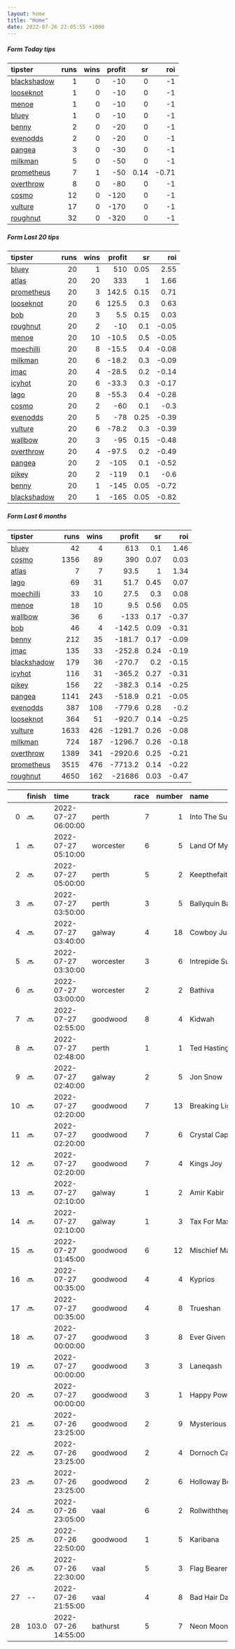 ```yaml
---   
layout: home  
title: "Home"   
date: 2022-07-26 22:05:55 +1000  
---   
```



##### Form Today tips   

| tipster                                                         |   runs |   wins |   profit |   sr |   roi |
|:----------------------------------------------------------------|-------:|-------:|---------:|-----:|------:|
| [blackshadow](https://mrwayneo.github.io/tips/blackshadow.html) |      1 |      0 |      -10 | 0    | -1    |
| [looseknot](https://mrwayneo.github.io/tips/looseknot.html)     |      1 |      0 |      -10 | 0    | -1    |
| [menoe](https://mrwayneo.github.io/tips/menoe.html)             |      1 |      0 |      -10 | 0    | -1    |
| [bluey](https://mrwayneo.github.io/tips/bluey.html)             |      1 |      0 |      -10 | 0    | -1    |
| [benny](https://mrwayneo.github.io/tips/benny.html)             |      2 |      0 |      -20 | 0    | -1    |
| [evenodds](https://mrwayneo.github.io/tips/evenodds.html)       |      2 |      0 |      -20 | 0    | -1    |
| [pangea](https://mrwayneo.github.io/tips/pangea.html)           |      3 |      0 |      -30 | 0    | -1    |
| [milkman](https://mrwayneo.github.io/tips/milkman.html)         |      5 |      0 |      -50 | 0    | -1    |
| [prometheus](https://mrwayneo.github.io/tips/prometheus.html)   |      7 |      1 |      -50 | 0.14 | -0.71 |
| [overthrow](https://mrwayneo.github.io/tips/overthrow.html)     |      8 |      0 |      -80 | 0    | -1    |
| [cosmo](https://mrwayneo.github.io/tips/cosmo.html)             |     12 |      0 |     -120 | 0    | -1    |
| [vulture](https://mrwayneo.github.io/tips/vulture.html)         |     17 |      0 |     -170 | 0    | -1    |
| [roughnut](https://mrwayneo.github.io/tips/roughnut.html)       |     32 |      0 |     -320 | 0    | -1    |

##### Form Last 20 tips   

| tipster                                                         |   runs |   wins |   profit |   sr |   roi |
|:----------------------------------------------------------------|-------:|-------:|---------:|-----:|------:|
| [bluey](https://mrwayneo.github.io/tips/bluey.html)             |     20 |      1 |    510   | 0.05 |  2.55 |
| [atlas](https://mrwayneo.github.io/tips/atlas.html)             |     20 |     20 |    333   | 1    |  1.66 |
| [prometheus](https://mrwayneo.github.io/tips/prometheus.html)   |     20 |      3 |    142.5 | 0.15 |  0.71 |
| [looseknot](https://mrwayneo.github.io/tips/looseknot.html)     |     20 |      6 |    125.5 | 0.3  |  0.63 |
| [bob](https://mrwayneo.github.io/tips/bob.html)                 |     20 |      3 |      5.5 | 0.15 |  0.03 |
| [roughnut](https://mrwayneo.github.io/tips/roughnut.html)       |     20 |      2 |    -10   | 0.1  | -0.05 |
| [menoe](https://mrwayneo.github.io/tips/menoe.html)             |     20 |     10 |    -10.5 | 0.5  | -0.05 |
| [moechilli](https://mrwayneo.github.io/tips/moechilli.html)     |     20 |      8 |    -15.5 | 0.4  | -0.08 |
| [milkman](https://mrwayneo.github.io/tips/milkman.html)         |     20 |      6 |    -18.2 | 0.3  | -0.09 |
| [jmac](https://mrwayneo.github.io/tips/jmac.html)               |     20 |      4 |    -28.5 | 0.2  | -0.14 |
| [icyhot](https://mrwayneo.github.io/tips/icyhot.html)           |     20 |      6 |    -33.3 | 0.3  | -0.17 |
| [lago](https://mrwayneo.github.io/tips/lago.html)               |     20 |      8 |    -55.3 | 0.4  | -0.28 |
| [cosmo](https://mrwayneo.github.io/tips/cosmo.html)             |     20 |      2 |    -60   | 0.1  | -0.3  |
| [evenodds](https://mrwayneo.github.io/tips/evenodds.html)       |     20 |      5 |    -78   | 0.25 | -0.39 |
| [vulture](https://mrwayneo.github.io/tips/vulture.html)         |     20 |      6 |    -78.2 | 0.3  | -0.39 |
| [wallbow](https://mrwayneo.github.io/tips/wallbow.html)         |     20 |      3 |    -95   | 0.15 | -0.48 |
| [overthrow](https://mrwayneo.github.io/tips/overthrow.html)     |     20 |      4 |    -97.5 | 0.2  | -0.49 |
| [pangea](https://mrwayneo.github.io/tips/pangea.html)           |     20 |      2 |   -105   | 0.1  | -0.52 |
| [pikey](https://mrwayneo.github.io/tips/pikey.html)             |     20 |      2 |   -119   | 0.1  | -0.6  |
| [benny](https://mrwayneo.github.io/tips/benny.html)             |     20 |      1 |   -145   | 0.05 | -0.72 |
| [blackshadow](https://mrwayneo.github.io/tips/blackshadow.html) |     20 |      1 |   -165   | 0.05 | -0.82 |

##### Form Last 6 months   

| tipster                                                         |   runs |   wins |   profit |   sr |   roi |
|:----------------------------------------------------------------|-------:|-------:|---------:|-----:|------:|
| [bluey](https://mrwayneo.github.io/tips/bluey.html)             |     42 |      4 |    613   | 0.1  |  1.46 |
| [cosmo](https://mrwayneo.github.io/tips/cosmo.html)             |   1356 |     89 |    390   | 0.07 |  0.03 |
| [atlas](https://mrwayneo.github.io/tips/atlas.html)             |      7 |      7 |     93.5 | 1    |  1.34 |
| [lago](https://mrwayneo.github.io/tips/lago.html)               |     69 |     31 |     51.7 | 0.45 |  0.07 |
| [moechilli](https://mrwayneo.github.io/tips/moechilli.html)     |     33 |     10 |     27.5 | 0.3  |  0.08 |
| [menoe](https://mrwayneo.github.io/tips/menoe.html)             |     18 |     10 |      9.5 | 0.56 |  0.05 |
| [wallbow](https://mrwayneo.github.io/tips/wallbow.html)         |     36 |      6 |   -133   | 0.17 | -0.37 |
| [bob](https://mrwayneo.github.io/tips/bob.html)                 |     46 |      4 |   -142.5 | 0.09 | -0.31 |
| [benny](https://mrwayneo.github.io/tips/benny.html)             |    212 |     35 |   -181.7 | 0.17 | -0.09 |
| [jmac](https://mrwayneo.github.io/tips/jmac.html)               |    135 |     33 |   -252.8 | 0.24 | -0.19 |
| [blackshadow](https://mrwayneo.github.io/tips/blackshadow.html) |    179 |     36 |   -270.7 | 0.2  | -0.15 |
| [icyhot](https://mrwayneo.github.io/tips/icyhot.html)           |    116 |     31 |   -365.2 | 0.27 | -0.31 |
| [pikey](https://mrwayneo.github.io/tips/pikey.html)             |    156 |     22 |   -382.3 | 0.14 | -0.25 |
| [pangea](https://mrwayneo.github.io/tips/pangea.html)           |   1141 |    243 |   -518.9 | 0.21 | -0.05 |
| [evenodds](https://mrwayneo.github.io/tips/evenodds.html)       |    387 |    108 |   -779.6 | 0.28 | -0.2  |
| [looseknot](https://mrwayneo.github.io/tips/looseknot.html)     |    364 |     51 |   -920.7 | 0.14 | -0.25 |
| [vulture](https://mrwayneo.github.io/tips/vulture.html)         |   1633 |    426 |  -1291.7 | 0.26 | -0.08 |
| [milkman](https://mrwayneo.github.io/tips/milkman.html)         |    724 |    187 |  -1296.7 | 0.26 | -0.18 |
| [overthrow](https://mrwayneo.github.io/tips/overthrow.html)     |   1389 |    341 |  -2920.6 | 0.25 | -0.21 |
| [prometheus](https://mrwayneo.github.io/tips/prometheus.html)   |   3515 |    476 |  -7713.2 | 0.14 | -0.22 |
| [roughnut](https://mrwayneo.github.io/tips/roughnut.html)       |   4650 |    162 | -21686   | 0.03 | -0.47 |

|    | finish   | time                | track     |   race |   number | name               |   odds | tipster             |
|---:|:---------|:--------------------|:----------|-------:|---------:|:-------------------|-------:|:--------------------|
|  0 | :soon:   | 2022-07-27 06:00:00 | perth     |      7 |        1 | Into The Sunset    |   3.6  | overthrow           |
|  1 | :soon:   | 2022-07-27 05:10:00 | worcester |      6 |        5 | Land Of My Delight |   7    | looseknot           |
|  2 | :soon:   | 2022-07-27 05:00:00 | perth     |      5 |        2 | Keepthefaithinme   |   2.5  | vulture             |
|  3 | :soon:   | 2022-07-27 03:50:00 | perth     |      3 |        5 | Ballyquin Bay      |   1.6  | vulture             |
|  4 | :soon:   | 2022-07-27 03:40:00 | galway    |      4 |       18 | Cowboy Justice     |   8.5  | vulture             |
|  5 | :soon:   | 2022-07-27 03:30:00 | worcester |      3 |        6 | Intrepide Sud      |   1.45 | vulture             |
|  6 | :soon:   | 2022-07-27 03:00:00 | worcester |      2 |        2 | Bathiva            |   3.9  | vulture,blackshadow |
|  7 | :soon:   | 2022-07-27 02:55:00 | goodwood  |      8 |        4 | Kidwah             |   4.2  | overthrow,milkman   |
|  8 | :soon:   | 2022-07-27 02:48:00 | perth     |      1 |        1 | Ted Hastings       |   1.45 | vulture             |
|  9 | :soon:   | 2022-07-27 02:40:00 | galway    |      2 |        5 | Jon Snow           |   3.4  | overthrow           |
| 10 | :soon:   | 2022-07-27 02:20:00 | goodwood  |      7 |       13 | Breaking Light     |   3.6  | vulture             |
| 11 | :soon:   | 2022-07-27 02:20:00 | goodwood  |      7 |        6 | Crystal Caprice    |   3    | vulture             |
| 12 | :soon:   | 2022-07-27 02:20:00 | goodwood  |      7 |        4 | Kings Joy          |   9.5  | overthrow           |
| 13 | :soon:   | 2022-07-27 02:10:00 | galway    |      1 |        2 | Amir Kabir         |   5    | vulture             |
| 14 | :soon:   | 2022-07-27 02:10:00 | galway    |      1 |        3 | Tax For Max        |   2.25 | evenodds,overthrow  |
| 15 | :soon:   | 2022-07-27 01:45:00 | goodwood  |      6 |       12 | Mischief Magic     |   3.6  | overthrow           |
| 16 | :soon:   | 2022-07-27 00:35:00 | goodwood  |      4 |        4 | Kyprios            |   2.7  | vulture,milkman     |
| 17 | :soon:   | 2022-07-27 00:35:00 | goodwood  |      4 |        8 | Trueshan           |   2.9  | milkman             |
| 18 | :soon:   | 2022-07-27 00:00:00 | goodwood  |      3 |        8 | Ever Given         |  18    | milkman             |
| 19 | :soon:   | 2022-07-27 00:00:00 | goodwood  |      3 |        3 | Laneqash           |   9.5  | evenodds,overthrow  |
| 20 | :soon:   | 2022-07-27 00:00:00 | goodwood  |      3 |        1 | Happy Power        |  26    | benny,pangea        |
| 21 | :soon:   | 2022-07-26 23:25:00 | goodwood  |      2 |        9 | Mysterious Night   |   5    | overthrow           |
| 22 | :soon:   | 2022-07-26 23:25:00 | goodwood  |      2 |        4 | Dornoch Castle     |   7    | vulture,milkman     |
| 23 | :soon:   | 2022-07-26 23:25:00 | goodwood  |      2 |        6 | Holloway Boy       |   2.88 | vulture             |
| 24 | :soon:   | 2022-07-26 23:05:00 | vaal      |      6 |        2 | Rollwiththepunches |   2.5  | vulture             |
| 25 | :soon:   | 2022-07-26 22:50:00 | goodwood  |      1 |        5 | Karibana           |  31    | vulture             |
| 26 | :soon:   | 2022-07-26 22:30:00 | vaal      |      5 |        3 | Flag Bearer        |   3    | vulture             |
| 27 | --       | 2022-07-26 21:55:00 | vaal      |      4 |        8 | Bad Hair Day       |  16    | cosmo,bluey         |
| 28 | 103.0    | 2022-07-26 14:55:00 | bathurst  |      5 |        7 | Neon Moon          |   8    | vulture             |
